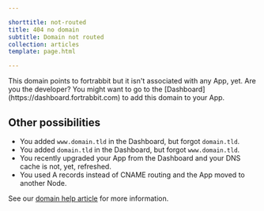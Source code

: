 ```yaml
---

shorttitle: not-routed
title: 404 no domain
subtitle: Domain not routed
collection: articles
template: page.html

---
```


<p class="type-l">
    This domain points to fortrabbit but it isn't associated with any App, yet. Are you the developer? You might want to go to the [Dashboard](https://dashboard.fortrabbit.com) to add this domain to your App.
</p>

## Other possibilities

* You added `www.domain.tld` in the Dashboard, but forgot `domain.tld`.
* You added `domain.tld` in the Dashboard, but forgot `www.domain.tld`.
* You recently upgraded your App from the Dashboard and your DNS cache is not, yet, refreshed.
* You used A records instead of CNAME routing and the App moved to another Node.

See our [domain help article](https://help.fortrabbit.com/about-domains) for more information.
